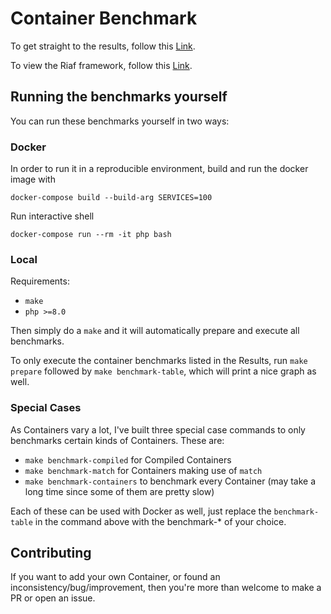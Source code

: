 # Container Benchmark

To get straight to the results, follow this [Link](Results.md).

To view the Riaf framework, follow this [Link](https://github.com/L3tum/RiafCore).

## Running the benchmarks yourself

You can run these benchmarks yourself in two ways:

### Docker

In order to run it in a reproducible environment, build and run the docker image with
````shell
docker-compose build --build-arg SERVICES=100
````
Run interactive shell
```shell
docker-compose run --rm -it php bash
```
### Local

Requirements:
- ``make``
- ``php >=8.0``

Then simply do a ``make`` and it will automatically prepare and execute all benchmarks.

To only execute the container benchmarks listed in the Results, run ``make prepare`` followed by `make benchmark-table`, 
which will print a nice graph as well.

### Special Cases

As Containers vary a lot, I've built three special case commands to only benchmarks certain kinds of Containers.
These are:
- `make benchmark-compiled` for Compiled Containers
- `make benchmark-match` for Containers making use of `match`
- `make benchmark-containers` to benchmark every Container (may take a long time since some of them are pretty slow)

Each of these can be used with Docker as well, just replace the `benchmark-table` in the command above with the benchmark-* of your choice.

## Contributing

If you want to add your own Container, or found an inconsistency/bug/improvement, then you're more than welcome to make a PR or open an issue.
